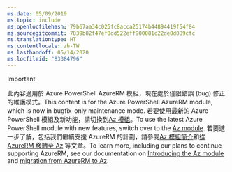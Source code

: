 ```yaml
---
ms.date: 05/09/2019
ms.topic: include
ms.openlocfilehash: 79b67aa34c025fc8acca25174b44894419f54f84
ms.sourcegitcommit: 7839b82f47ef8dd522eff900081c22de0d089cfc
ms.translationtype: HT
ms.contentlocale: zh-TW
ms.lasthandoff: 05/14/2020
ms.locfileid: "83384796"
---
```

> [!IMPORTANT]
>
> <span data-ttu-id="a1479-101">此內容適用於 Azure PowerShell AzureRM 模組，現在處於僅限錯誤 (bug) 修正的維護模式。</span><span class="sxs-lookup"><span data-stu-id="a1479-101">This content is for the Azure PowerShell AzureRM module, which is now in bugfix-only maintenance mode.</span></span>
> <span data-ttu-id="a1479-102">若要使用最新的 Azure PowerShell 模組及新功能，請切換到[Az 模組](/powershell/azure)。</span><span class="sxs-lookup"><span data-stu-id="a1479-102">To use the latest Azure PowerShell module with new features, switch over to the [Az module](/powershell/azure).</span></span> <span data-ttu-id="a1479-103">若要進一步了解，包括我們繼續支援 AzureRM 的計劃，請參閱[Az 模組簡介](/powershell/azure/new-azureps-module-az)和[從 AzureRM 移轉至 Az](/powershell/azure/migrate-from-azurerm-to-az) 等文章。</span><span class="sxs-lookup"><span data-stu-id="a1479-103">To learn more, including our plans to continue supporting AzureRM, see our documentation on [Introducing the Az module](/powershell/azure/new-azureps-module-az) and [migration from AzureRM to Az](/powershell/azure/migrate-from-azurerm-to-az).</span></span>
